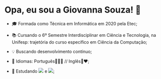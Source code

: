 # Opa, eu sou a Giovanna Souza! 💖

- 🎓 Formada como Técnica em Informática em 2020 pela Etec;
- 📚 Cursando o 6º Semestre Interdisciplinar em Ciência e Tecnologia, na Unifesp: trajetória do curso específico em Ciência da Computação;
- 💡 Buscando desenvolvimento contínuo;
- 💬 Idiomas: Português💚💛💙 // Inglês💙❤️;


- 🌱 Estudando <img src= "https://img.shields.io/badge/C-00599C?style=for-the-badge&logo=c&logoColor=white"> e <img src= "https://img.shields.io/badge/Python-14354C?style=for-the-badge&logo=python&logoColor=white"/>;



